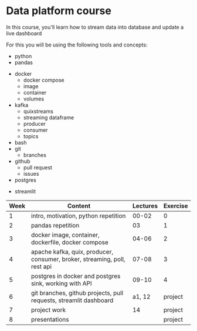 # Data platform course

In this course, you'll learn how to stream data into database and update a live dashboard

For this you will be using the following tools and concepts:

- python
- pandas
<!-- - pyspark
- spark structured streaming -->
- docker
  - docker compose
  - image
  - container
  - volumes
- kafka
  - quixstreams
  - streaming dataframe
  - producer
  - consumer
  - topics
- bash
- git
  - branches
- github
  - pull request
  - issues
- postgres
<!-- - mongodb -->
- streamlit

| **Week** | **Content**                                                               | **Lectures** | **Exercise** |
| -------- | ------------------------------------------------------------------------- | ------------ | ------------ |
| 1        | intro, motivation, python repetition                                      | 00-02        | 0            |
| 2        | pandas repetition                                                         | 03           | 1            |
| 3        | docker image, container, dockerfile, docker compose                       | 04-06        | 2            |
| 4        | apache kafka, quix, producer, consumer, broker, streaming, poll, rest api | 07-08        | 3            |
| 5        | postgres in docker and postgres sink, working with API                    | 09-10        | 4            |
| 6        | git branches, github projects, pull requests, streamlit dashboard         | a1, 12       | project      |
| 7        | project work                                                              | 14           | project      |
| 8        | presentations                                                             |              | project      |

